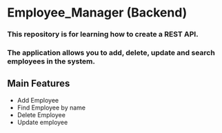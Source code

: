 # Employee_Manager (Backend)
### This repository is for learning how to create a REST API.
### The application allows you to add, delete, update and search employees in the system.

## Main Features
* Add Employee
* Find Employee by name
* Delete Employee
* Update employee
